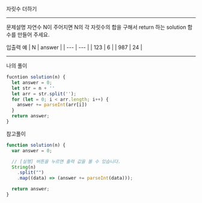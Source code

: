자릿수 더하기

---

문제설명
자연수 N이 주어지면 N의 각 자릿수의 합을 구해서 return 하는 solution 함수를 만들어 주세요.

입출력 예
| N | answer |
| --- | --- |
| 123 | 6 |
| 987 | 24 |

---

나의 풀이

```javascript
fucntion solution(n) {
  let answer = 0;
  let str = n + ''
  let arr = str.split('');
  for (let = 0; i < arr.length; i++) {
    answer += parseInt(arr[i])
  }
  return answer;
}
```

참고풀이

```javascript
function solution(n) {
  var answer = 0;

  // [실행] 버튼을 누르면 출력 값을 볼 수 있습니다.
  String(n)
    .split("")
    .map((data) => (answer += parseInt(data)));

  return answer;
}
```
